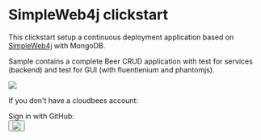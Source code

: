 #  SimpleWeb4j clickstart

This clickstart setup a continuous deployment application based on [SimpleWeb4j](https://github.com/ybonnel/SimpleWeb4j) with MongoDB.

Sample contains a complete Beer CRUD application with test for services (backend) and test for GUI (with fluentlenium and phantomjs).


<a href="https://grandcentral.cloudbees.com/?CB_clickstart=https://raw.github.com/ybonnel/simpleweb4j-mongo-clickstart/master/clickstart.json"><img src="https://d3ko533tu1ozfq.cloudfront.net/clickstart/deployInstantly.png"/></a>


If you don't have a cloudbees account:
  <div>Sign in with GitHub:<div><button onClick="javascript:window.location='https://grandcentral.cloudbees.com/authenticate/start?provider=github&login_redirect=/';"><img src="https://grandcentral.cloudbees.com/images/github-icon_40.png" /></button>


